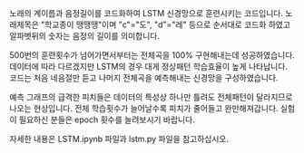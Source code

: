 노래의 계이름과 음정길이를 코드화하여 LSTM 신경망으로 훈련시키는 코드입니다.
노래제목은 "학교종이 땡땡땡"이며 "c"="도", "d"="레" 등으로 순서대로 코드화 하였고 알파벳뒤의 숫자는 음정의 길이를 의미합니다.

500번의 훈련횟수가 넘어가면서부터는 전체곡을 100% 구현해내는데 성공하였습니다. 데이터에 따라 다르겠지만 LSTM의 경우 대게 정상패턴 학습효율이 높게 나타납니다.
코드는 처음 네음절만 듣고 나머지 전체곡을 예측해내는 신경망을 구성하였습니다.

예측 그래프의 급격한 피치들은 데이터의 특성상 하나만 틀려도 전체패턴이 달라지므로 나오는 현상입니다.
전체 학습횟수가 늘어날수록 피치가 줄어들고 완만해져갑니다. 실험이 필요하신 분들은 epoch 횟수를 늘려보시기 바랍니다.

자세한 내용은 LSTM.ipynb 파일과 lstm.py 파일을 참고하십시오.



